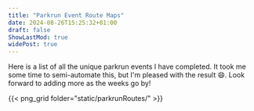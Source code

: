 ```yaml
---
title: "Parkrun Event Route Maps"
date: 2024-08-26T15:25:32+01:00
draft: false
ShowLastMod: true
widePost: true
---
```


Here is a list of all the unique parkrun events I have completed. It took me some time to semi-automate this, but I'm pleased with the result :smile:. Look forward to adding more as the weeks go by!

{{< png_grid folder="static/parkrunRoutes/" >}}

